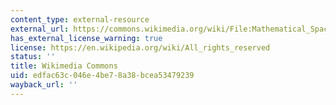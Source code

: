 ```yaml
---
content_type: external-resource
external_url: https://commons.wikimedia.org/wiki/File:Mathematical_Spaces.png
has_external_license_warning: true
license: https://en.wikipedia.org/wiki/All_rights_reserved
status: ''
title: Wikimedia Commons
uid: edfac63c-046e-4be7-8a38-bcea53479239
wayback_url: ''
---
```

